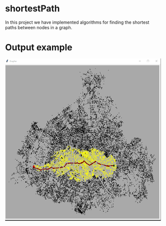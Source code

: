 # shortestPath
In this project we have implemented  algorithms for finding the shortest paths between nodes in a graph.  

# Output example 
<img src="https://github.com/SelmaDM/shortestPath/blob/master/Output.png" alt="Output of the app"/>


